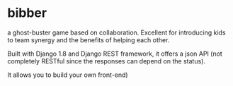 # bibber
a ghost-buster game based on collaboration. Excellent for introducing kids to team synergy and the benefits of helping each other.

Built with Django 1.8 and Django REST framework, it offers a json API (not completely RESTful since the responses can depend on the status).

It allows you to build your own front-end)

